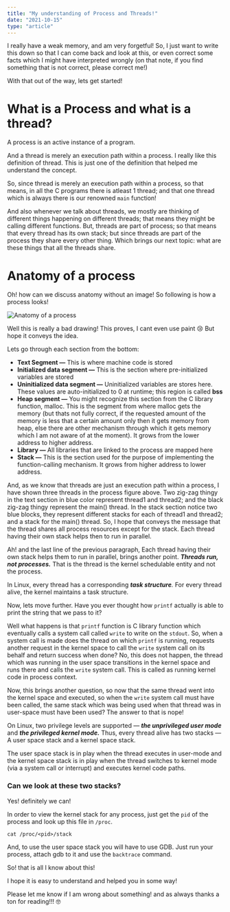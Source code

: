 ```yaml
---
title: "My understanding of Process and Threads!"
date: "2021-10-15"
type: "article"
---
```


I really have a weak memory, and am very forgetful! So, I just want to write this down so that I can come back and look at this, or even correct some facts which I might have interpreted wrongly (on that note, if you find something that is not correct, please correct me!)

With that out of the way, lets get started!

# What is a Process and what is a thread?

A process is an active instance of a program. 

And a thread is merely an execution path within a process. I really like this definition of thread. This is just one of the definition that helped me understand the concept.

So, since thread is merely an execution path within a process, so that means, in all the C programs there is atleast 1 thread; and that one thread which is always there is our renowned `main` function!

And also whenever we talk about threads, we mostly are thinking of different things happening on different threads; that means they might be calling different functions. But, threads are part of process; so that means that every thread has its own stack; but since threads are part of the process they share every other thing. Which brings our next topic: what are these things that all the threads share.

# Anatomy of a process

Oh! how can we discuss anatomy without an image! So following is how a process looks!

![Anatomy of a process](https://raw.githubusercontent.com/rast-7/blog/master/content/articles/My%20understanding%20of%20Processes%20and%20Threads!%20d9844200efdc4b9c84afb88791d57726/Untitled.png)

Well this is really a bad drawing! This proves, I cant even use paint 😢 But hope it conveys the idea.

Lets go through each section from the bottom:

- **Text Segment —** This is where machine code is stored
- **Initialized data segment —** This is the section where pre-initialized variables are stored
- **Uninitialized data segment —** Uninitialized variables are stores here. These values are auto-initialized to 0 at runtime; this region is called **bss**
- **Heap segment —** You might recognize this section from the C library function, malloc. This is the segment from where malloc gets the memory (but thats not fully correct, if the requested amount of the memory is less that a certain amount only then it gets memory from heap, else there are other mechanism through which it gets memory which I am not aware of at the moment). It grows from the lower address to higher address.
- **Library —** All libraries that are linked to the process are mapped here
- **Stack —** This is the section used for the purpose of implementing the function-calling mechanism. It grows from higher address to lower address.

And, as we know that threads are just an execution path within a process, I have shown three threads in the process figure above. Two zig-zag thingy in the text section in blue color represent thread1 and thread2; and the black zig-zag thingy represent the main() thread. In the stack section notice two blue blocks, they represent different stacks for each of thread1 and thread2; and a stack for the main() thread. So, I hope that conveys the message that the thread shares all process resources except for the stack. Each thread having their own stack helps then to run in parallel.

Ah! and the last line of the previous paragraph, Each thread having their own stack helps them to run in parallel, brings another point. ***Threads run, not processes.*** That is the thread is the kernel schedulable entity and not the process.

In Linux, every thread has a corresponding ***task structure**.* For every thread alive, the kernel maintains a task structure.

Now, lets move further. Have you ever thought how `printf` actually is able to print the string that we pass to it? 

Well what happens is that `printf` function is C library function which eventually calls a system call called `write` to write on the `stdout`. So, when a system call is made does the thread on which `printf` is running, requests another request in the kernel space to call the `write` system call on its behalf and return success when done? No, this does not happen, the thread which was running in the user space transitions in the kernel space and runs there and calls the `write` system call. This is called as running kernel code in process context.

Now, this brings another question, so now that the same thread went into the kernel space and executed, so when the `write` system call must have been called, the same stack which was being used when that thread was in user-space must have been used? The answer to that is nope! 

On Linux, two privilege levels are supported — ***the unprivileged user mode*** and ***the privileged kernel mode.*** Thus, every thread alive has two stacks — A user space stack and a kernel space stack.

The user space stack is in play when the thread executes in user-mode and the kernel space stack is in play when the thread switches to kernel mode (via a system call or interrupt) and executes kernel code paths.

### Can we look at these two stacks?

Yes! definitely we can!

In order to view the kernel stack for any process, just get the `pid` of the process and look up this file in `/proc`.  

`cat /proc/<pid>/stack`

And, to use the user space stack you will have to use GDB. Just run your process, attach gdb to it and use the `backtrace` command.

So! that is all I know about this! 

I hope it is easy to understand and helped you in some way!

Please let me know if I am wrong about something! and as always thanks a ton for reading!!! 🤓